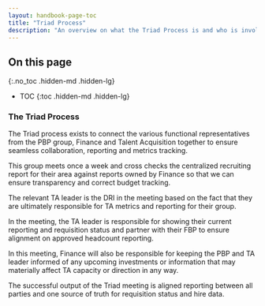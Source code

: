 ```yaml
---
layout: handbook-page-toc
title: "Triad Process"
description: "An overview on what the Triad Process is and who is involved."
---
```


## On this page
{:.no_toc .hidden-md .hidden-lg}

- TOC
{:toc .hidden-md .hidden-lg}

### The Triad Process

The Triad process exists to connect the various functional representatives from the PBP group, Finance and Talent Acquisition together to ensure seamless collaboration, reporting and metrics tracking. 

This group meets once a week and cross checks the centralized recruiting report for their area against reports owned by Finance so that we can ensure transparency and correct budget tracking.

The relevant TA leader is the DRI in the meeting based on the fact that they are ultimately responsible for TA metrics and reporting for their group.

In the meeting, the TA leader is responsible for showing their current reporting and requisition status and partner with their FBP to ensure alignment on approved headcount reporting.

In this meeting, Finance will also be responsible for keeping the PBP and TA leader informed of any upcoming investments or information that may materially affect TA capacity or direction in any way. 

The successful output of the Triad meeting is aligned reporting between all parties and one source of truth for requisition status and hire data.
